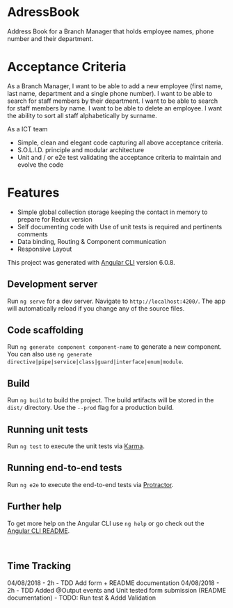 # AdressBook
Address Book for a Branch Manager that holds employee names, phone number and their department.

# Acceptance Criteria
As a  Branch Manager,
  I want to be able to add a new employee (first name, last name, department and a
single phone number).
  I want to be able to search for staff members by their department.
  I want to be able to search for staff members by name.
  I want to be able to delete an employee.
  I want the ability to sort all staff alphabetically by surname.

As a ICT team 
 - Simple, clean and elegant code capturing all above acceptance criteria.
 - S.O.L.I.D. principle and modular architecture
 - Unit and / or e2e test validating the acceptance criteria to maintain and evolve the code 

 # Features 

 - Simple global collection storage keeping the contact in memory to prepare for Redux version
 - Self documenting code with  Use of unit tests is required and pertinents  comments
 - Data binding, Routing & Component communication
 - Responsive Layout
   

This project was generated with [Angular CLI](https://github.com/angular/angular-cli) version 6.0.8.

## Development server

Run `ng serve` for a dev server. Navigate to `http://localhost:4200/`. The app will automatically reload if you change any of the source files.

## Code scaffolding

Run `ng generate component component-name` to generate a new component. You can also use `ng generate directive|pipe|service|class|guard|interface|enum|module`.

## Build

Run `ng build` to build the project. The build artifacts will be stored in the `dist/` directory. Use the `--prod` flag for a production build.

## Running unit tests

Run `ng test` to execute the unit tests via [Karma](https://karma-runner.github.io).

## Running end-to-end tests

Run `ng e2e` to execute the end-to-end tests via [Protractor](http://www.protractortest.org/).

## Further help

To get more help on the Angular CLI use `ng help` or go check out the [Angular CLI README](https://github.com/angular/angular-cli/blob/master/README.md).

 
## Time Tracking
04/08/2018 - 2h - TDD Add form + README documentation
04/08/2018 - 2h - TDD Added @Output events and Unit tested form submission (README documentation) - TODO: Run test & Addd Validation

